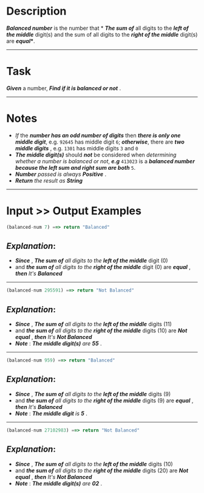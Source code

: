 # Description

**_Balanced number_** is the number that \* **_The sum of_** all digits to the **_left of the middle_** digit(s) and the sum of all digits to the **_right of the middle_** digit(s) are **_equal_\***.

---

# Task

**_Given_** a number, **_Find if it is balanced or not_** .

---

# Notes

- _If_ the **_number has an odd number of digits_** then **_there is only one middle digit_**, e.g. `92645` has middle digit `6`; **_otherwise_**, there are **_two middle digits_** , e.g. `1301` has middle digits `3` and `0`
- **_The middle digit(s)_** should **_not_** be considered when _determining whether a number is balanced or not_, **_e.g_** `413023` is a **_balanced number because the left sum and right sum are both_** `5`.
- **_Number_** _passed is always_ **_Positive_** .
- **_Return_** _the result as_ **_String_**

---

# Input >> Output Examples

```js
(balanced-num 7) ==> return "Balanced"
```

## **_Explanation_**:

- **_Since_** , **_The sum of_** _all digits to the_ **_left of the middle_** digit (0)
- and **_the sum of_** _all digits to the_ **_right of the middle_** digit (0) are **_equal_** , **_then_** _It's_ **_Balanced_**

---

```js
(balanced-num 295591) ==> return "Not Balanced"
```

## **_Explanation_**:

- **_Since_** , **_The sum of_** _all digits to the_ **_left of the middle_** digits (11)
- and **_the sum of_** _all digits to the_ **_right of the middle_** digits (10) are **_Not equal_** , **_then_** _It's_ **_Not Balanced_**
- **_Note_** : **_The middle digit(s)_** _are_ **_55_** .

---

```js
(balanced-num 959) ==> return "Balanced"
```

## **_Explanation_**:

- **_Since_** , **_The sum of_** _all digits to the_ **_left of the middle_** digits (9)
- and **_the sum of_** _all digits to the_ **_right of the middle_** digits (9) are **_equal_** , **_then_** _It's_ **_Balanced_**
- **_Note_** : **_The middle digit_** _is_ **_5_** .

---

```js
(balanced-num 27102983) ==> return "Not Balanced"
```

## **_Explanation_**:

- **_Since_** , **_The sum of_** _all digits to the_ **_left of the middle_** digits (10)
- and **_the sum of_** _all digits to the_ **_right of the middle_** digits (20) are **_Not equal_** , **_then_** _It's_ **_Not Balanced_**
- **_Note_** : **_The middle digit(s)_** _are_ **_02_** .
